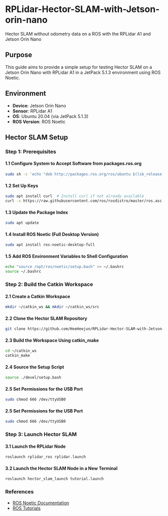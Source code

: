 # RPLidar-Hector-SLAM-with-Jetson-orin-nano
Hector SLAM without odometry data on a ROS with the RPLidar A1 and Jetson Orin Nano

## Purpose
This guide aims to provide a simple setup for testing Hector SLAM on a Jetson Orin Nano with RPLidar A1 in a JetPack 5.1.3 environment using ROS Noetic.

## Environment
- **Device**: Jetson Orin Nano  
- **Sensor**: RPLidar A1  
- **OS**: Ubuntu 20.04 (via JetPack 5.1.3)  
- **ROS Version**: ROS Noetic  

## Hector SLAM Setup

### Step 1: Prerequisites

#### 1.1 Configure System to Accept Software from packages.ros.org
```bash
sudo sh -c 'echo "deb http://packages.ros.org/ros/ubuntu $(lsb_release -sc) main" > /etc/apt/sources.list.d/ros-latest.list'
```

#### 1.2 Set Up Keys
```bash
sudo apt install curl  # Install curl if not already available
curl -s https://raw.githubusercontent.com/ros/rosdistro/master/ros.asc | sudo apt-key add -
```

#### 1.3 Update the Package Index
```bash
sudo apt update
```

#### 1.4 Install ROS Noetic (Full Desktop Version)
```bash
sudo apt install ros-noetic-desktop-full
```

#### 1.5 Add ROS Environment Variables to Shell Configuration
```bash
echo "source /opt/ros/noetic/setup.bash" >> ~/.bashrc
source ~/.bashrc
```

### Step 2: Build the Catkin Workspace

#### 2.1 Create a Catkin Workspace
```bash
mkdir ~/catkin_ws && mkdir ~/catkin_ws/src
```

#### 2.2 Clone the Hector SLAM Repository
```bash
git clone https://github.com/HeeHeejun/RPLidar-Hector-SLAM-with-Jetson-orin-nano.git
```

#### 2.3 Build the Workspace Using catkin_make
```bash
cd ~/catkin_ws
catkin_make
```

#### 2.4 Source the Setup Script
```bash
source ./devel/setup.bash
```

#### 2.5 Set Permissions for the USB Port
```bash
sudo chmod 666 /dev/ttyUSB0
```

#### 2.5 Set Permissions for the USB Port
```bash
sudo chmod 666 /dev/ttyUSB0
```

### Step 3: Launch Hector SLAM

#### 3.1 Launch the RPLidar Node
```bash
roslaunch rplidar_ros rplidar.launch
```

#### 3.2 Launch the Hector SLAM Node in a New Terminal
```bash
roslaunch hector_slam_launch tutorial.launch
```

### References
- [ROS Noetic Documentation](https://wiki.ros.org/noetic)
- [ROS Tutorials](https://wiki.ros.org/ROS/Tutorials)
